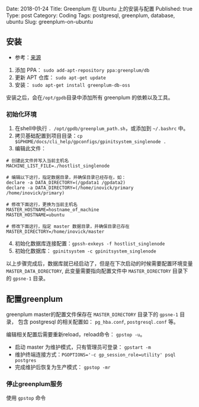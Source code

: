 Date: 2018-01-24
Title: Greenplum 在 Ubuntu 上的安装与配置
Published: true
Type: post
Category: Coding
Tags: postgresql, greenplum, database, ubuntu
Slug: greenplum-on-ubuntu

## 安装

* 参考：[来源](http://greenplum.org/install-greenplum-oss-on-ubuntu/)

1. 添加 PPA： `sudo add-apt-repository ppa:greenplum/db`
2. 更新 APT 仓库： `sudo apt-get update`
3. 安装： `sudo apt-get install greenplum-db-oss`

安装之后，会在`/opt/gpdb`目录中添加所有 greenplum 的依赖以及工具。

### 初始化环境

1. 在shell中执行 `. /opt/gpdb/greenplum_path.sh`，或添加到 `~/.bashrc` 中。
2. 拷贝基础配置到项目目录：`cp $GPHOME/docs/cli_help/gpconfigs/gpinitsystem_singlenode .`
3. 编辑此文件：
~~~~.shell
# 创建此文件并写入当前主机名
MACHINE_LIST_FILE=./hostlist_singlenode

# 编辑以下这行，指定数据目录，并确保目录已经存在，如：
declare -a DATA_DIRECTORY=(/gpdata1 /gpdata2)
declare -a DATA_DIRECTORY=(/home/inovick/primary /home/inovick/primary)

# 修改下面这行，更换为当前主机名
MASTER_HOSTNAME=hostname_of_machine
MASTER_HOSTNAME=ubuntu

# 修改下面这行，指定 master 数据目录，并确保目录已存在
MASTER_DIRECTORY=/home/inovick/master
~~~~
4. 初始化数据库连接配置：`gpssh-exkeys -f hostlist_singlenode`
5. 初始化数据库： `gpinitsystem -c gpinitsystem_singlenode`

以上步骤完成后，数据库就已经启动了，但是在下次启动的时候需要配置环境变量 `MASTER_DATA_DIRECTORY`,
此变量需要指向配置文件中 `MASTER_DIRECTORY` 目录下的 `gpsne-1` 目录。

## 配置greenplum

greenplum master的配置文件保存在 `MASTER_DIRECTORY` 目录下的 `gpsne-1` 目录，
包含 postgresql 的相关配置如： `pg_hba.conf`, `postgresql.conf` 等。

编辑相关配置后需要重新reload，reload命令： `gpstop -u`。

* 启动 master 为维护模式，只有管理员可登录： `gpstart -m`
* 维护终端连接方式：`PGOPTIONS='-c gp_session_role=utility' psql postgres`
* 完成维护后恢复为生产模式： `gpstop -mr`

### 停止greenplum服务

使用 `gpstop` 命令




